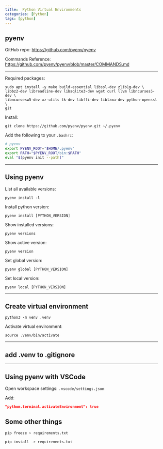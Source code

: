 ```yaml
---
title:  Python Virtual Environments
categories: [Python]
tags: [python]
---
```


## pyenv

GitHub repo:
<a href="https://github.com/pyenv/pyenv" target="_blank">https://github.com/pyenv/pyenv</a>

Commands Reference:
<a href="https://github.com/pyenv/pyenv/blob/master/COMMANDS.md" target="_blank">https://github.com/pyenv/pyenv/blob/master/COMMANDS.md</a>

---

Required packages:
```terminal
sudo apt install -y make build-essential libssl-dev zlib1g-dev \
libbz2-dev libreadline-dev libsqlite3-dev wget curl llvm libncurses5-dev \
libncursesw5-dev xz-utils tk-dev libffi-dev liblzma-dev python-openssl \
git
```

Install:
```terminal
git clone https://github.com/pyenv/pyenv.git ~/.pyenv
```

Add the following to your `.bashrc`:
```sh
# pyenv
export PYENV_ROOT="$HOME/.pyenv"
export PATH="$PYENV_ROOT/bin:$PATH"
eval "$(pyenv init --path)"
```

---

## Using pyenv

List all available versions:
```terminal
pyenv install -l
```

Install python version:
```terminal
pyenv install [PYTHON_VERSION]
```

Show installed versions:
```terminal
pyenv versions
```

Show active version:
```terminal
pyenv version
```

Set global version:
```terminal
pyenv global [PYTHON_VERSION]
```

Set local version:
```terminal
pyenv local [PYTHON_VERSION]
```

---

## Create virtual environment

```terminal
python3 -m venv .venv
```

Activate virtual environment:
```terminal
source .venv/bin/activate
```
---

## add .venv to .gitignore

---

## Using pyenv with VSCode

Open workspace settings:
`.vscode/settings.json`

Add:
```json
"python.terminal.activateEnvironment": true
```

## Some other things

```python
pip freeze > requirements.txt
```

```python
pip install -r requirements.txt
```